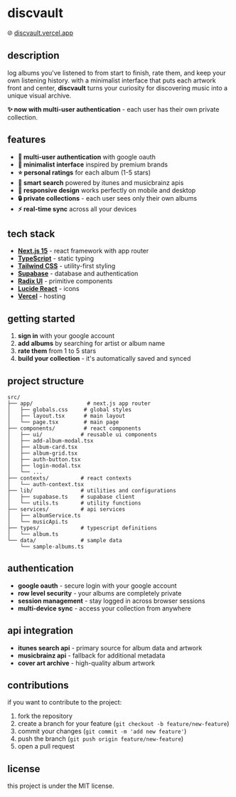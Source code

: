 # discvault

🌐 [discvault.vercel.app](https://discvault.vercel.app/)

## description

log albums you've listened to from start to finish, rate them, and keep your own listening history. with a minimalist interface that puts each artwork front and center, **discvault** turns your curiosity for discovering music into a unique visual archive.

**✨ now with multi-user authentication** - each user has their own private collection.

## features

- **🔐 multi-user authentication** with google oauth
- **📱 minimalist interface** inspired by premium brands
- **⭐ personal ratings** for each album (1-5 stars)
- **🎵 smart search** powered by itunes and musicbrainz apis
- **📱 responsive design** works perfectly on mobile and desktop
- **🔒 private collections** - each user sees only their own albums
- **⚡ real-time sync** across all your devices

## tech stack

- **[Next.js 15](https://nextjs.org/)** - react framework with app router
- **[TypeScript](https://www.typescriptlang.org/)** - static typing
- **[Tailwind CSS](https://tailwindcss.com/)** - utility-first styling
- **[Supabase](https://supabase.com/)** - database and authentication
- **[Radix UI](https://radix-ui.com/)** - primitive components
- **[Lucide React](https://lucide.dev/)** - icons
- **[Vercel](https://vercel.com/)** - hosting

## getting started

1. **sign in** with your google account
2. **add albums** by searching for artist or album name
3. **rate them** from 1 to 5 stars
4. **build your collection** - it's automatically saved and synced

## project structure

```
src/
├── app/                 # next.js app router
│   ├── globals.css     # global styles
│   ├── layout.tsx      # main layout
│   └── page.tsx        # main page
├── components/         # react components
│   ├── ui/            # reusable ui components
│   ├── add-album-modal.tsx
│   ├── album-card.tsx
│   ├── album-grid.tsx
│   ├── auth-button.tsx
│   ├── login-modal.tsx
│   └── ...
├── contexts/          # react contexts
│   └── auth-context.tsx
├── lib/               # utilities and configurations
│   ├── supabase.ts    # supabase client
│   └── utils.ts       # utility functions
├── services/          # api services
│   ├── albumService.ts
│   └── musicApi.ts
├── types/             # typescript definitions
│   └── album.ts
└── data/              # sample data
    └── sample-albums.ts
```

## authentication

- **google oauth** - secure login with your google account
- **row level security** - your albums are completely private
- **session management** - stay logged in across browser sessions
- **multi-device sync** - access your collection from anywhere

## api integration

- **itunes search api** - primary source for album data and artwork
- **musicbrainz api** - fallback for additional metadata
- **cover art archive** - high-quality album artwork

## contributions

if you want to contribute to the project:

1. fork the repository
2. create a branch for your feature (`git checkout -b feature/new-feature`)
3. commit your changes (`git commit -m 'add new feature'`)
4. push the branch (`git push origin feature/new-feature`)
5. open a pull request

## license

this project is under the MIT license.
